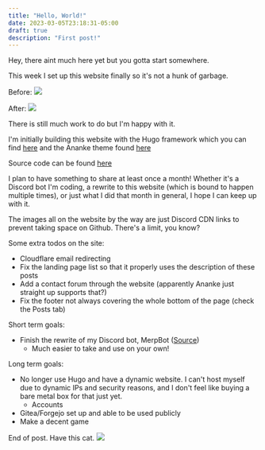```yaml
---
title: "Hello, World!"
date: 2023-03-05T23:18:31-05:00
draft: true
description: "First post!"
---
```


Hey, there aint much here yet but you gotta start somewhere.

This week I set up this website finally so it's not a hunk of garbage.

Before:
![](https://cdn.discordapp.com/attachments/313445620750876682/1082330258092609546/image.png)

After:
![](https://cdn.discordapp.com/attachments/313445620750876682/1082329939631689858/image.png)

There is still much work to do but I'm happy with it.

I'm initially building this website with the Hugo framework which you can find [here](https://gohugo.io) and the Ananke theme found [here](https://github.com/theNewDynamic/gohugo-theme-ananke)

Source code can be found [here](https://github.com/Talan122/talan122.github.io)

I plan to have something to share at least once a month! Whether it's a Discord bot I'm coding, a rewrite to this website (which is bound to happen multiple times), or just what I did that month in general, I hope I can keep up with it.

The images all on the website by the way are just Discord CDN links to prevent taking space on Github. There's a limit, you know?

Some extra todos on the site:
- Cloudflare email redirecting
- Fix the landing page list so that it properly uses the description of these posts
- Add a contact forum through the website (apparently Ananke just straight up supports that?)
- Fix the footer not always covering the whole bottom of the page (check the Posts tab)

Short term goals:
- Finish the rewrite of my Discord bot, MerpBot ([Source](https://github.com/Talan122/MerpBot))
  - Much easier to take and use on your own!

Long term goals:
- No longer use Hugo and have a dynamic website. I can't host myself due to dynamic IPs and security reasons, and I don't feel like buying a bare metal box for that just yet.
  - Accounts
- Gitea/Forgejo set up and able to be used publicly
- Make a decent game

End of post. Have this cat.
![](https://cdn.discordapp.com/attachments/976875979857330186/1079094362383843348/196-119rt62.jpg)